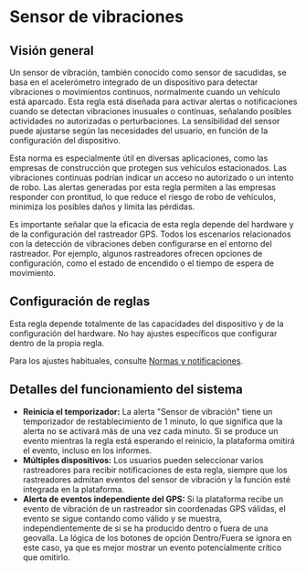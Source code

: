 # Sensor de vibraciones

## Visión general

Un sensor de vibración, también conocido como sensor de sacudidas, se basa en el acelerómetro integrado de un dispositivo para detectar vibraciones o movimientos continuos, normalmente cuando un vehículo está aparcado. Esta regla está diseñada para activar alertas o notificaciones cuando se detectan vibraciones inusuales o continuas, señalando posibles actividades no autorizadas o perturbaciones. La sensibilidad del sensor puede ajustarse según las necesidades del usuario, en función de la configuración del dispositivo.

Esta norma es especialmente útil en diversas aplicaciones, como las empresas de construcción que protegen sus vehículos estacionados. Las vibraciones continuas podrían indicar un acceso no autorizado o un intento de robo. Las alertas generadas por esta regla permiten a las empresas responder con prontitud, lo que reduce el riesgo de robo de vehículos, minimiza los posibles daños y limita las pérdidas.

Es importante señalar que la eficacia de esta regla depende del hardware y de la configuración del rastreador GPS. Todos los escenarios relacionados con la detección de vibraciones deben configurarse en el entorno del rastreador. Por ejemplo, algunos rastreadores ofrecen opciones de configuración, como el estado de encendido o el tiempo de espera de movimiento.

## Configuración de reglas

Esta regla depende totalmente de las capacidades del dispositivo y de la configuración del hardware. No hay ajustes específicos que configurar dentro de la propia regla.

Para los ajustes habituales, consulte [Normas y notificaciones](../).

## Detalles del funcionamiento del sistema

* **Reinicia el temporizador:** La alerta "Sensor de vibración" tiene un temporizador de restablecimiento de 1 minuto, lo que significa que la alerta no se activará más de una vez cada minuto. Si se produce un evento mientras la regla está esperando el reinicio, la plataforma omitirá el evento, incluso en los informes.
* **Múltiples dispositivos:** Los usuarios pueden seleccionar varios rastreadores para recibir notificaciones de esta regla, siempre que los rastreadores admitan eventos del sensor de vibración y la función esté integrada en la plataforma.
* **Alerta de eventos independiente del GPS:** Si la plataforma recibe un evento de vibración de un rastreador sin coordenadas GPS válidas, el evento se sigue contando como válido y se muestra, independientemente de si se ha producido dentro o fuera de una geovalla. La lógica de los botones de opción Dentro/Fuera se ignora en este caso, ya que es mejor mostrar un evento potencialmente crítico que omitirlo.
